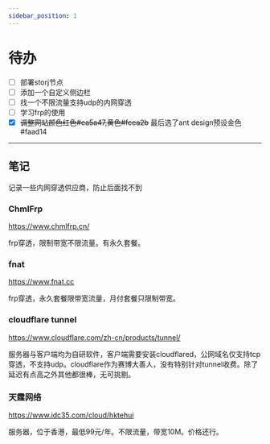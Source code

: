 ```yaml
---
sidebar_position: 1
---
```

# 待办

- [ ] 部署storj节点
- [ ] 添加一个自定义侧边栏
- [ ] 找一个不限流量支持udp的内网穿透
- [ ] 学习frp的使用
- [x] ~~调整网站颜色红色#ea5a47,黄色#fcea2b~~ 最后选了ant design预设金色#faad14

---

## 笔记
记录一些内网穿透供应商，防止后面找不到

### ChmlFrp
https://www.chmlfrp.cn/

frp穿透，限制带宽不限流量。有永久套餐。
### fnat
https://www.fnat.cc

frp穿透，永久套餐限带宽流量，月付套餐只限制带宽。

### cloudflare tunnel
https://www.cloudflare.com/zh-cn/products/tunnel/

服务器与客户端均为自研软件，客户端需要安装cloudflared，公网域名仅支持tcp穿透，不支持udp。cloudflare作为赛博大善人，没有特别针对tunnel收费。除了延迟有点高之外其他都很棒，无可挑剔。

### 天霆网络
https://www.idc35.com/cloud/hktehui

服务器，位于香港，最低99元/年。不限流量，带宽10M。价格还行。